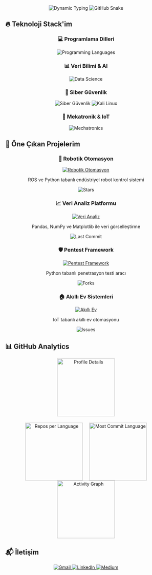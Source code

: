 <div align="center">
  <!-- Dinamik Yazı -->
  <img src="https://readme-typing-svg.herokuapp.com?font=Fira+Code&weight=700&size=28&duration=3000&pause=1000&color=38BDF8&center=true&vCenter=true&width=800&lines=Mekatronik+M%C3%BChendisi+%7C+Siber+G%C3%BCvenlik+Uzman%C4%B1+%7C+Python+Geliştirici&lines=Veri+Bilimi+Merakl%C4%B1s%C4%B1+%7C+Otomasyon+Uzman%C4%B1+%7C+AI+Enthusiast" alt="Dynamic Typing" />
  
  <!-- GitHub Snake -->
  <img src="https://raw.githubusercontent.com/caglarbey/caglarbey/output/github-contribution-grid-snake.svg" alt="GitHub Snake" />
</div>

## 🔥 Teknoloji Stack'im

<div align="center">
  <h3>💻 Programlama Dilleri</h3>
  <img src="https://skillicons.dev/icons?i=python,cpp,cs,matlab,java&theme=dark" alt="Programming Languages" />
  
  <h3>📊 Veri Bilimi & AI</h3>
  <img src="https://skillicons.dev/icons?i=pandas,numpy,tensorflow,pytorch,keras,scikit&theme=dark" alt="Data Science" />
  
  <h3>🔐 Siber Güvenlik</h3>
  <img src="https://skillicons.dev/icons?i=linux,bash,git,docker&theme=dark" alt="Siber Güvenlik" />
  <img src="https://img.shields.io/badge/Kali_Linux-557C94?style=for-the-badge&logo=kali-linux&logoColor=white" alt="Kali Linux" />
  
  <h3>🤖 Mekatronik & IoT</h3>
  <img src="https://skillicons.dev/icons?i=arduino,raspberrypi,aws,azure&theme=dark" alt="Mechatronics" />
</div>

## 🚀 Öne Çıkan Projelerim

<div align="center">
  <!-- Proje 1 -->
  <h3>🤖 Robotik Otomasyon</h3>
  <a href="https://github.com/caglarbey/robotik-otomasyon">
    <img src="https://github-readme-stats.vercel.app/api/pin/?username=caglarbey&repo=robotik-otomasyon&theme=radical&show_owner=true" alt="Robotik Otomasyon" />
  </a>
  <p>ROS ve Python tabanlı endüstriyel robot kontrol sistemi</p>
  <img src="https://img.shields.io/github/stars/caglarbey/robotik-otomasyon?style=social" alt="Stars" />

  <!-- Proje 2 -->
  <h3>📈 Veri Analiz Platformu</h3>
  <a href="https://github.com/caglarbey/veri-analiz">
    <img src="https://github-readme-stats.vercel.app/api/pin/?username=caglarbey&repo=veri-analiz&theme=radical&show_owner=true" alt="Veri Analiz" />
  </a>
  <p>Pandas, NumPy ve Matplotlib ile veri görselleştirme</p>
  <img src="https://img.shields.io/github/last-commit/caglarbey/veri-analiz?color=blue&style=flat" alt="Last Commit" />

  <!-- Proje 3 -->
  <h3>🛡️ Pentest Framework</h3>
  <a href="https://github.com/caglarbey/pentest-framework">
    <img src="https://github-readme-stats.vercel.app/api/pin/?username=caglarbey&repo=pentest-framework&theme=radical&show_owner=true" alt="Pentest Framework" />
  </a>
  <p>Python tabanlı penetrasyon testi aracı</p>
  <img src="https://img.shields.io/github/forks/caglarbey/pentest-framework?style=social" alt="Forks" />

  <!-- Proje 4 -->
  <h3>🏠 Akıllı Ev Sistemleri</h3>
  <a href="https://github.com/caglarbey/akilli-ev">
    <img src="https://github-readme-stats.vercel.app/api/pin/?username=caglarbey&repo=akilli-ev&theme=radical&show_owner=true" alt="Akıllı Ev" />
  </a>
  <p>IoT tabanlı akıllı ev otomasyonu</p>
  <img src="https://img.shields.io/github/issues/caglarbey/akilli-ev?color=green&style=flat" alt="Issues" />
</div>

## 📊 GitHub Analytics

<div align="center">
  <img height="180em" src="https://github-profile-summary-cards.vercel.app/api/cards/profile-details?username=caglarbey&theme=radical" alt="Profile Details" />
  
  <div style="display: flex; justify-content: center; gap: 20px; margin-top: 20px;">
    <img height="180em" src="https://github-profile-summary-cards.vercel.app/api/cards/repos-per-language?username=caglarbey&theme=radical" alt="Repos per Language" />
    <img height="180em" src="https://github-profile-summary-cards.vercel.app/api/cards/most-commit-language?username=caglarbey&theme=radical" alt="Most Commit Language" />
  </div>
  
  <img height="180em" src="https://github-readme-activity-graph.vercel.app/graph?username=caglarbey&theme=radical&area=true&hide_border=true" alt="Activity Graph" />
</div>

## 📬 İletişim

<div align="center">
  <a href="mailto:caglarkapcak433@gmail.com">
    <img src="https://img.shields.io/badge/Gmail-D14836?style=for-the-badge&logo=gmail&logoColor=white" alt="Gmail" />
  </a>
  <a href="https://linkedin.com/in/caglarkapcak">
    <img src="https://img.shields.io/badge/LinkedIn-0A66C2?style=for-the-badge&logo=linkedin&logoColor=white" alt="LinkedIn" />
  </a>
  <a href="https://medium.com/@caglarkapcak433">
    <img src="https://img.shields.io/badge/Medium-000000?style=for-the-badge&logo=medium&logoColor=white" alt="Medium" />
  </a>
</div>
